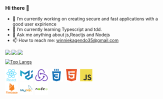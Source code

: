 ### Hi there 👋
- 🔭 I’m currently working on creating secure and fast applications with a good user expirience
- 🌱 I’m currently learning Typescript and tdd.
- 💬 Ask me anything about js,Reactjs and Nodejs
- 📫 How to reach me: winniekagendo35@gmail.com
<!-- - [![Top Langs](https://github-readme-stats.vercel.app/api/top-langs/?username=winniekagz)](https://github.com/anuraghazra/github-readme-stats)
- [![GitHub Streak](http://github-readme-streak-stats.herokuapp.com?user=winniekagz&theme=dark&background=000000)](https://git.io/streak-stats)
- ![Anurag's GitHub stats](https://github-readme-stats.vercel.app/api?username=winniekagz&show_icons=true&theme=radical)
 -->
<a href="https://github.com/anuraghazra/github-readme-stats">
  <img align="center" src="https://github-readme-stats.vercel.app/api?username=winniekagz&show_icons=true&theme=radical" />
</a>
<a href="https://github.com/winniekagz/convoychat">
  <img align="center" src="https://github-readme-stats.vercel.app/api/top-langs/?username=winniekagz" />
</a>
<a href="https://github.com/wnniekagz/convoychat">
  <img align="center" src="http://github-readme-streak-stats.herokuapp.com?user=winniekagz&theme=dark&background=000000" />
</a>

[![Top Langs](https://github-readme-stats.vercel.app/api/top-langs/?username=winniekagz&layout=compact&theme=vision-friendly-dark)](https://github.com/winniekagz/github-readme-stats)


<div stye="display:flex; flex-direction:row;">
  


  <img src="https://github.com/devicons/devicon/blob/master/icons/react/react-original-wordmark.svg" title="React" alt="React" width="40" height="40"/>&nbsp;
  <img src="https://github.com/devicons/devicon/blob/master/icons/materialui/materialui-original.svg" title="Material UI" alt="Material UI" width="40" height="40"/>&nbsp;
  <img src="https://github.com/devicons/devicon/blob/master/icons/redux/redux-original.svg" title="Redux" alt="Redux " width="40" height="40"/>&nbsp;
  <img src="https://github.com/devicons/devicon/blob/master/icons/css3/css3-plain-wordmark.svg"  title="CSS3" alt="CSS" width="40" height="40"/>&nbsp;
  <img src="https://github.com/devicons/devicon/blob/master/icons/html5/html5-original.svg" title="HTML5" alt="HTML" width="40" height="40"/>&nbsp;
  <img src="https://github.com/devicons/devicon/blob/master/icons/javascript/javascript-original.svg" title="JavaScript" alt="JavaScript" width="40" height="40"/>&nbsp;     
  <img src="https://github.com/devicons/devicon/blob/master/icons/firebase/firebase-plain-wordmark.svg" title="Firebase" alt="Firebase" width="40" height="40"/>&nbsp;
  <img src="https://github.com/devicons/devicon/blob/master/icons/mysql/mysql-original-wordmark.svg" title="MySQL"  alt="MySQL" width="40" height="40"/>&nbsp;
  <img src="https://github.com/devicons/devicon/blob/master/icons/nodejs/nodejs-original-wordmark.svg" title="NodeJS" alt="NodeJS" width="40" height="40"/>&nbsp;

</div>


<!--
**winniekagz/winniekagz** is a ✨ _special_ ✨ repository because its `README.md` (this file) appears on your GitHub profile.

Here are some ideas to get you started:

- 🔭 I’m currently working on creating secure and fast applications with a good user expirience
- 🌱 I’m currently learning Typescript and tdd.
- 💬 Ask me anything about js,Reactjs , Nodejs and NestJs.
- 📫 How to reach me: winniekagendo35@gmail.com

<div>

  <img src="https://github.com/devicons/devicon/blob/master/icons/react/react-original-wordmark.svg" title="React" alt="React" width="40" height="40"/>&nbsp;

  <img src="https://github.com/devicons/devicon/blob/master/icons/materialui/materialui-original.svg" title="Material UI" alt="Material UI" width="40" height="40"/>&nbsp;

  <img src="https://github.com/devicons/devicon/blob/master/icons/redux/redux-original.svg" title="Redux" alt="Redux " width="40" height="40"/>&nbsp;
  <img src="https://github.com/devicons/devicon/blob/master/icons/css3/css3-plain-wordmark.svg"  title="CSS3" alt="CSS" width="40" height="40"/>&nbsp;
  <img src="https://github.com/devicons/devicon/blob/master/icons/html5/html5-original.svg" title="HTML5" alt="HTML" width="40" height="40"/>&nbsp;
  <img src="https://github.com/devicons/devicon/blob/master/icons/javascript/javascript-original.svg" title="JavaScript" alt="JavaScript" width="40" height="40"/>&nbsp;

            <img src="https://cdn.jsdelivr.net/gh/devicons/devicon/icons/typescript/typescript-plain.svg"  title="TypeScript" alt="JavaScript" width="40" height="40"/>&nbsp;
          
  <img src="https://github.com/devicons/devicon/blob/master/icons/firebase/firebase-plain-wordmark.svg" title="Firebase" alt="Firebase" width="40" height="40"/>&nbsp;

  <img src="https://github.com/devicons/devicon/blob/master/icons/mysql/mysql-original-wordmark.svg" title="MySQL"  alt="MySQL" width="40" height="40"/>&nbsp;

            <img src="https://cdn.jsdelivr.net/gh/devicons/devicon/icons/mongodb/mongodb-original-wordmark.svg"  alt="MongoDB" width="40" height="40"/>&nbsp;
          
  <img src="https://github.com/devicons/devicon/blob/master/icons/nodejs/nodejs-original-wordmark.svg" title="NodeJS" alt="NodeJS" width="40" height="40"/>&nbsp;

  <img src="https://github.com/devicons/devicon/blob/master/icons/git/git-original-wordmark.svg" title="Git" **alt="Git" width="40" height="40"/>&nbsp;
</div>
